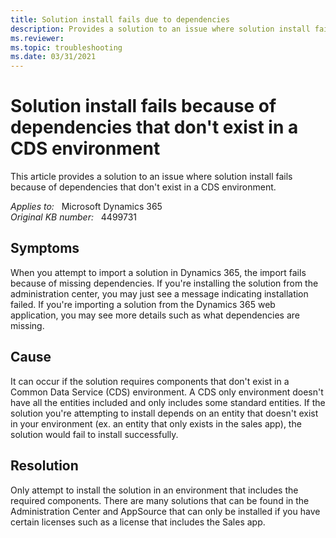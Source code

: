 ```yaml
---
title: Solution install fails due to dependencies
description: Provides a solution to an issue where solution install fails because of dependencies that don't exist in a CDS environment.
ms.reviewer: 
ms.topic: troubleshooting
ms.date: 03/31/2021
---
```

# Solution install fails because of dependencies that don't exist in a CDS environment

This article provides a solution to an issue where solution install fails because of dependencies that don't exist in a CDS environment.

_Applies to:_ &nbsp; Microsoft Dynamics 365  
_Original KB number:_ &nbsp; 4499731

## Symptoms

When you attempt to import a solution in Dynamics 365, the import fails because of missing dependencies. If you're installing the solution from the administration center, you may just see a message indicating installation failed. If you're importing a solution from the Dynamics 365 web application, you may see more details such as what dependencies are missing.

## Cause

It can occur if the solution requires components that don't exist in a Common Data Service (CDS) environment. A CDS only environment doesn't have all the entities included and only includes some standard entities. If the solution you're attempting to install depends on an entity that doesn't exist in your environment (ex. an entity that only exists in the sales app), the solution would fail to install successfully.

## Resolution

Only attempt to install the solution in an environment that includes the required components. There are many solutions that can be found in the Administration Center and AppSource that can only be installed if you have certain licenses such as a license that includes the Sales app.
